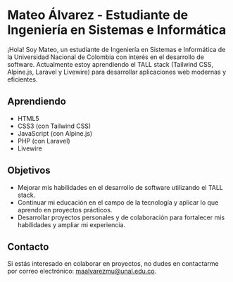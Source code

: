 # Mateo Álvarez - Estudiante de Ingeniería en Sistemas e Informática

¡Hola! Soy Mateo, un estudiante de Ingeniería en Sistemas e Informática de la Universidad Nacional de Colombia con interés en el desarrollo de software. Actualmente estoy aprendiendo el TALL stack (Tailwind CSS, Alpine.js, Laravel y Livewire) para desarrollar aplicaciones web modernas y eficientes.

## Aprendiendo

- HTML5
- CSS3 (con Tailwind CSS)
- JavaScript (con Alpine.js)
- PHP (con Laravel)
- Livewire

## Objetivos

- Mejorar mis habilidades en el desarrollo de software utilizando el TALL stack.
- Continuar mi educación en el campo de la tecnología y aplicar lo que aprendo en proyectos prácticos.
- Desarrollar proyectos personales y de colaboración para fortalecer mis habilidades y ampliar mi experiencia.

## Contacto

Si estás interesado en colaborar en proyectos, no dudes en contactarme por correo electrónico: [maalvarezmu@unal.edu.co](mailto:maalvarezmu@unal.edu.co).

